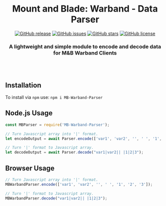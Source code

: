 <div align="center">

# Mount and Blade: Warband - Data Parser

[![GitHub release](https://img.shields.io/github/release/Thomas-Smyth/MB-Warband-Parser.svg)](https://github.com/Thomas-Smyth/MB-Warband-Parser/releases)
[![GitHub issues](https://img.shields.io/github/issues/Thomas-Smyth/MB-Warband-Parser.svg)](https://github.com/Thomas-Smyth/MB-Warband-Parser/issues)
[![GitHub stars](https://img.shields.io/github/stars/Thomas-Smyth/MB-Warband-Parser.svg)](https://github.com/Thomas-Smyth/MB-Warband-Parser/stargazers)
[![GitHub license](https://img.shields.io/github/license/Thomas-Smyth/MB-Warband-Parser.svg)](https://github.com/Thomas-Smyth/MB-Warband-Parser)

### A lightweight and simple module to encode and decode data for M&B Warband Clients

<br><br>

</div>

## Installation
To install via `npm` use:
`npm i MB-Warband-Parser`

## Node.js Usage
```js
const MBParser = require('MB-Warband-Parser');

// Turn Javascript array into '|' format.
let encodeOutput = await Parser.encode(['var1', 'var2', '', ' ', '1', '2', '3']);

// Turn '|' format to Javascript array.
let decodeOutput = await Parser.decode("var1|var2|| |1|2|3");
```

## Browser Usage
```js
// Turn Javascript array into '|' format.
MBWarbandParser.encode(['var1', 'var2', '', ' ', '1', '2', '3']);

// Turn '|' format to Javascript array.
MBWarbandParser.decode("var1|var2|| |1|2|3");
```